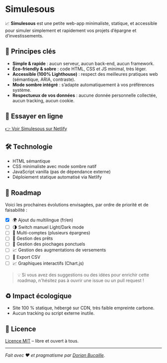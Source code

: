 # Simulesous

📈 **Simulesous** est une petite web-app minimaliste, statique, et accessible pour simuler simplement et rapidement vos projets d’épargne et d’investissements.

## 🌱 Principes clés

- **Simple & rapide** : aucun serveur, aucun back-end, aucun framework.
- **Éco-friendly & sobre** : code HTML, CSS et JS minimal, très léger.
- **Accessible (100% Lighthouse)** : respect des meilleures pratiques web (sémantique, ARIA, contraste).
- **Mode sombre intégré** : s’adapte automatiquement à vos préférences système.
- **Respectueux de vos données** : aucune donnée personnelle collectée, aucun tracking, aucun cookie.

## 🚀 Essayer en ligne

[👉 Voir Simulesous sur Netlify](https://simulesous.netlify.app/)

## 🛠️ Technologie

- HTML sémantique
- CSS minimaliste avec mode sombre natif
- JavaScript vanilla (pas de dépendance externe)
- Déploiement statique automatisé via Netlify

## 🚀 Roadmap

Voici les prochaines évolutions envisagées, par ordre de priorité et de faisabilité :

- [x] 🌍 Ajout du multilingue (fr/en)
- [ ] 🌗 Switch manuel Light/Dark mode
- [ ] 🤹 Multi-comptes (plusieurs épargnes)
- [ ] 🏦 Gestion des prêts
- [ ] 💸 Gestion des piochages ponctuels
- [ ] 📈 Gestion des augmentations de versements
- [ ] 📄 Export CSV
- [ ] 📈 Graphiques interactifs (Chart.js)

> 💡 Si vous avez des suggestions ou des idées pour enrichir cette roadmap, n'hésitez pas à ouvrir une issue ou un pull request !
> 
## ♻️ Impact écologique

- Site 100 % statique, hébergé sur CDN, très faible empreinte carbone.
- Aucun tracking ou script externe inutile.

## 📝 Licence

[Licence MIT](LICENSE) – libre et ouvert à tous.

---

_Fait avec ❤️ et pragmatisme par [Dorian Bucaille](https://github.com/dorian-bucaille)._
